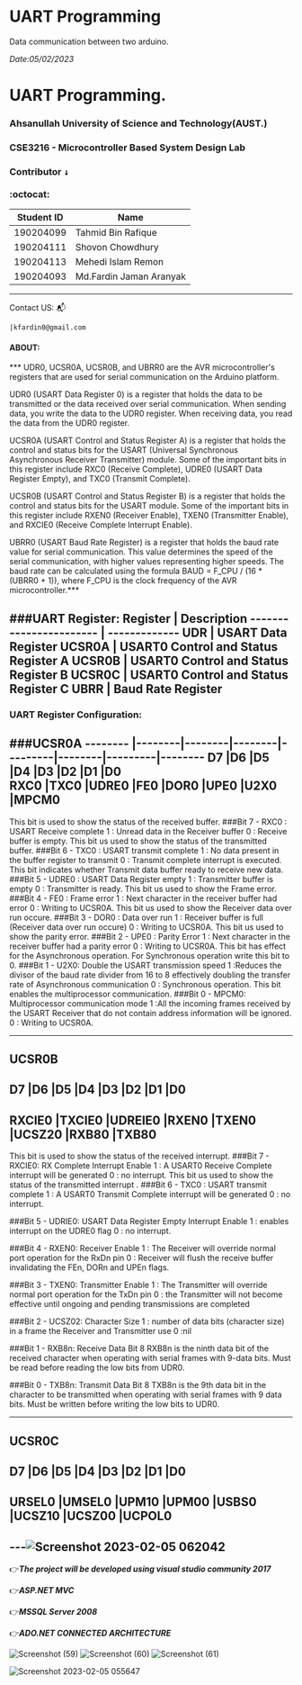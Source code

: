 # UART Programming
Data communication between two arduino.

*Date:05/02/2023*
# UART Programming.
### Ahsanullah University of Science and Technology(AUST.)
### CSE3216 - Microcontroller Based System Design Lab
### Contributor <kbd>↓</kbd><br/><br/>:octocat:

Student ID              |  Name
----------------------- | -------------
190204099               |  Tahmid Bin Rafique
190204111               |  Shovon Chowdhury
190204113               |  Mehedi Islam Remon
190204093               |  Md.Fardin Jaman Aranyak
----------------------------------------
Contact US: :mailbox_with_mail:

    |kfardin0@gmail.com
    


#### ABOUT: <br/>

*** UDR0, UCSR0A, UCSR0B, and UBRR0 are the AVR microcontroller's registers that are used for serial communication on the Arduino platform.

UDR0 (USART Data Register 0) is a register that holds the data to be transmitted or the data received over serial communication. When sending data, you write the data to the UDR0 register. When receiving data, you read the data from the UDR0 register.

UCSR0A (USART Control and Status Register A) is a register that holds the control and status bits for the USART (Universal Synchronous Asynchronous Receiver Transmitter) module. Some of the important bits in this register include RXC0 (Receive Complete), UDRE0 (USART Data Register Empty), and TXC0 (Transmit Complete).

UCSR0B (USART Control and Status Register B) is a register that holds the control and status bits for the USART module. Some of the important bits in this register include RXEN0 (Receiver Enable), TXEN0 (Transmitter Enable), and RXCIE0 (Receive Complete Interrupt Enable).

UBRR0 (USART Baud Rate Register) is a register that holds the baud rate value for serial communication. This value determines the speed of the serial communication, with higher values representing higher speeds. The baud rate can be calculated using the formula BAUD = F_CPU / (16 * (UBRR0 + 1)), where F_CPU is the clock frequency of the AVR microcontroller.***

###UART Register:
Register                |  Description
----------------------- | -------------
UDR                     |  USART Data Register
UCSR0A                  |  USART0 Control and Status Register A
UCSR0B                  |  USART0 Control and Status Register B
UCSR0C                  |  USART0 Control and Status Register C
UBRR                    |  Baud Rate Register
----------------------------------------

### UART Register Configuration:

###UCSR0A
-------- |--------|--------|--------|---------|--------|---------|--------
D7       |D6      |D5      |D4      |D3       |D2      |D1       |D0      
RXC0     |TXC0   |UDRE0    |FE0     |DOR0     |UPE0    |U2X0     |MPCM0
--------------------------------------------------------------------------

This bit is used to show the status of the received buffer.
###Bit 7 - RXC0 : USART Receive complete
1 : Unread data in the Receiver buffer
0 : Receive buffer is empty.
This bit us used to show the status of the transmitted buffer.
###Bit 6 - TXC0 : USART transmit complete
1 : No data present in the buffer register to transmit
0 : Transmit complete interrupt is executed.
This bit indicates whether Transmit data buffer ready to receive new data.
###Bit 5 - UDRE0 : USART Data Register empty
1 : Transmitter buffer is empty
0 : Transmitter is ready.
This bit us used to show the Frame error.
###Bit 4 - FE0 : Frame error
1 : Next character in the receiver buffer had error
0 : Writing to UCSR0A.
This bit us used to show the Receiver data over run occure.
###Bit 3 - DOR0 : Data over run
1 : Receiver buffer is full (Receiver data over run occure)
0 : Writing to UCSR0A.
This bit us used to show the parity error.
###Bit 2 - UPE0 : Parity Error
1 : Next character in the receiver buffer had a parity error
0 : Writing to UCSR0A.
This bit has effect for the Asynchronous operation. For Synchronous operation write this bit to 0.
###Bit 1 - U2X0: Double the USART transmission speed
1 :Reduces the divisor of the baud rate divider from 16 to 8 effectively doubling the transfer rate of Asynchronous communication
0 : Synchronous operation.
This bit enables the multiprocessor communication.
###Bit 0 - MPCM0: Multiprocessor communication mode
1 :All the incoming frames received by the USART Receiver that do not contain address information will be ignored.
0 : Writing to UCSR0A.


-------------------------------------------------------------------------
UCSR0B
-------------------------------------------------------------------------
D7         |D6      |D5       |D4      |D3       |D2      |D1    |D0      
---------------------------------------------------------------------------
RXCIE0     |TXCIE0  |UDREIE0  |RXEN0   |TXEN0    |UCSZ20 |RXB80  |TXB80
--------------------------------------------------------------------------
This bit is used to show the status of the received interrupt.
###Bit 7 - RXCIE0: RX Complete Interrupt Enable
1 : A USART0 Receive Complete interrupt will be generated
0 : no interrupt.
This bit us used to show the status of the transmitted interrupt .
###Bit 6 - TXC0 : USART transmit complete
1 : A USART0 Transmit Complete interrupt will be generated
0 : no interrupt.

###Bit 5 - UDRIE0: USART Data Register Empty Interrupt Enable
1 : enables interrupt on the UDRE0 flag
0 : no interrupt.

###Bit 4 - RXEN0: Receiver Enable
1 : The Receiver will override normal port operation for the RxDn pin
0 : Receiver will flush the receive buffer invalidating the FEn, DORn and UPEn flags.

###Bit 3 - TXEN0: Transmitter Enable
1 : The Transmitter will override normal port operation for the TxDn pin
0 : the Transmitter will not become effective until ongoing and pending transmissions are completed

###Bit 2 - UCSZ02: Character Size
1 : number of data bits (character size) in a frame the Receiver and Transmitter use
0 :nil

###Bit 1 - RXB8n: Receive Data Bit 8
RXB8n is the ninth data bit of the received character when operating with serial frames with 9-data bits. Must be read before reading the low bits from UDR0.


###Bit 0 - TXB8n: Transmit Data Bit 8
TXB8n is the 9th data bit in the character to be transmitted when operating with serial frames with 9 data bits. Must be written before writing the low bits to UDR0.


-------------------------------------------------------------------------
UCSR0C
-------------------------------------------------------------------------
D7       |D6      |D5      |D4      |D3       |D2      |D1       |D0      
---------------------------------------------------------------------------
URSEL0   |UMSEL0  |UPM10  |UPM00   |USBS0     |UCSZ10  |UCSZ00   |UCPOL0
--------------------------------------------------------------------------
---![Screenshot 2023-02-05 062042](https://user-images.githubusercontent.com/64925270/216795165-f429c221-87e5-4950-85ee-10c5cbfd5fca.png)
-----------------------------------------------------------------------


:point_right:***The project will be developed using visual studio community 2017<br/>***

:point_right:***ASP.NET MVC <br/>***

:point_right:***MSSQL Server 2008 <br/>***

:point_right:***ADO.NET CONNECTED ARCHITECTURE<br/>***

![Screenshot (59)](https://user-images.githubusercontent.com/64925270/215279889-3b8ccb25-87da-4a71-b1bc-95f9aead9586.png)
![Screenshot (60)](https://user-images.githubusercontent.com/64925270/215279949-18468db7-5268-4605-a1d8-acc000287747.png)
![Screenshot (61)](https://user-images.githubusercontent.com/64925270/215279960-d1db0fa4-31cd-4f00-8605-55b0a7dd5c85.png)

![Screenshot 2023-02-05 055647](https://user-images.githubusercontent.com/64925270/216794583-e5deb0eb-de7f-4721-9dc0-35f3ce912cd1.png)
